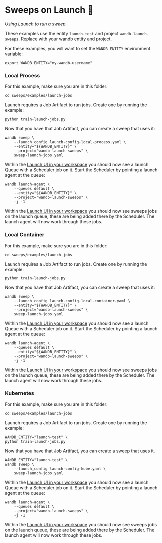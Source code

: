 # Sweeps on Launch 🚀

_Using Launch to run a sweep._

These examples use the entity `launch-test` and project `wandb-launch-sweeps`. Replace with your wandb entity and project.

For these examples, you will want to set the `WANDB_ENTITY` environment variable:

```
export WANDB_ENTITY="my-wandb-username" 
```

### Local Process

For this example, make sure you are in this folder:

```
cd sweeps/examples/launch-jobs
```

Launch requires a Job Artifact to run jobs. Create one by running the example:

```
python train-launch-jobs.py
```

Now that you have that Job Artifact, you can create a sweep that uses it:

```
wandb sweep \
    --launch_config launch-config-local-process.yaml \
    --entity="${WANDB_ENTITY}" \
    --project="wandb-launch-sweeps" \
    sweep-launch-jobs.yaml
```

Within the [Launch UI in your workspace](https://wandb.ai/wandb/launch-welcome/launch) you should now see a launch Queue with a Scheduler job on it. Start the Scheduler by pointing a launch agent at the queue:

```
wandb launch-agent \
    --queues default \
    --entity="${WANDB_ENTITY}" \
    --project="wandb-launch-sweeps" \
    -j -1
```

Within the [Launch UI in your workspace](https://wandb.ai/wandb/launch-welcome/launch) you should now see sweeps jobs on the launch queue, these are being added there by the Scheduler. The launch agent will now work through these jobs.

### Local Container

For this example, make sure you are in this folder:

```
cd sweeps/examples/launch-jobs
```

Launch requires a Job Artifact to run jobs. Create one by running the example:

```
python train-launch-jobs.py
```

Now that you have that Job Artifact, you can create a sweep that uses it:

```
wandb sweep \
    --launch_config launch-config-local-container.yaml \
    --entity="${WANDB_ENTITY}" \
    --project="wandb-launch-sweeps" \
    sweep-launch-jobs.yaml
```

Within the [Launch UI in your workspace](https://wandb.ai/wandb/launch-welcome/launch) you should now see a launch Queue with a Scheduler job on it. Start the Scheduler by pointing a launch agent at the queue:

```
wandb launch-agent \
    --queues default \
    --entity="${WANDB_ENTITY}" \
    --project="wandb-launch-sweeps" \
    -j -1
```

Within the [Launch UI in your workspace](https://wandb.ai/wandb/launch-welcome/launch) you should now see sweeps jobs on the launch queue, these are being added there by the Scheduler. The launch agent will now work through these jobs.

### Kubernetes

For this example, make sure you are in this folder:

```
cd sweeps/examples/launch-jobs
```

Launch requires a Job Artifact to run jobs. Create one by running the example:

```
WANDB_ENTITY="launch-test" \
python train-launch-jobs.py
```

Now that you have that Job Artifact, you can create a sweep that uses it.

```
WANDB_ENTITY="launch-test" \
wandb sweep \
    --launch_config launch-config-kube.yaml \
    sweep-launch-jobs.yaml
```

Within the [Launch UI in your workspace](https://wandb.ai/wandb/launch-welcome/launch) you should now see a launch Queue with a Scheduler job on it. Start the Scheduler by pointing a launch agent at the queue:

```
wandb launch-agent \
    --queues default \
    --project="wandb-launch-sweeps" \
    -j -1
```

Within the [Launch UI in your workspace](https://wandb.ai/wandb/launch-welcome/launch) you should now see sweeps jobs on the launch queue, these are being added there by the Scheduler. The launch agent will now work through these jobs.
